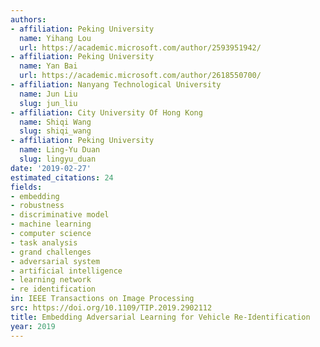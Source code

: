 ```yaml
---
authors:
- affiliation: Peking University
  name: Yihang Lou
  url: https://academic.microsoft.com/author/2593951942/
- affiliation: Peking University
  name: Yan Bai
  url: https://academic.microsoft.com/author/2618550700/
- affiliation: Nanyang Technological University
  name: Jun Liu
  slug: jun_liu
- affiliation: City University Of Hong Kong
  name: Shiqi Wang
  slug: shiqi_wang
- affiliation: Peking University
  name: Ling-Yu Duan
  slug: lingyu_duan
date: '2019-02-27'
estimated_citations: 24
fields:
- embedding
- robustness
- discriminative model
- machine learning
- computer science
- task analysis
- grand challenges
- adversarial system
- artificial intelligence
- learning network
- re identification
in: IEEE Transactions on Image Processing
src: https://doi.org/10.1109/TIP.2019.2902112
title: Embedding Adversarial Learning for Vehicle Re-Identification
year: 2019
---
```

